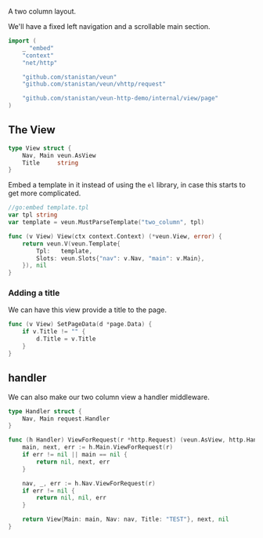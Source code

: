 A two column layout.

We'll have a fixed left navigation and a scrollable
main section.

```go
import (
    _ "embed"
    "context"
    "net/http"

    "github.com/stanistan/veun"
    "github.com/stanistan/veun/vhttp/request"

    "github.com/stanistan/veun-http-demo/internal/view/page"
)
```

## The View

```go
type View struct {
	Nav, Main veun.AsView
	Title     string
}
```

Embed a template in it instead of using the `el` library,
in case this starts to get more complicated.

```go
//go:embed template.tpl
var tpl string
var template = veun.MustParseTemplate("two_column", tpl)

func (v View) View(ctx context.Context) (*veun.View, error) {
	return veun.V(veun.Template{
		Tpl:   template,
		Slots: veun.Slots{"nav": v.Nav, "main": v.Main},
	}), nil
}
```

### Adding a title

We can have this view provide a title to the page.

```go
func (v View) SetPageData(d *page.Data) {
    if v.Title != "" {
        d.Title = v.Title
    }
}
```

## handler

We can also make our two column view a handler middleware.

```go
type Handler struct {
	Nav, Main request.Handler
}

func (h Handler) ViewForRequest(r *http.Request) (veun.AsView, http.Handler, error) {
	main, next, err := h.Main.ViewForRequest(r)
	if err != nil || main == nil {
		return nil, next, err
	}

	nav, _, err := h.Nav.ViewForRequest(r)
	if err != nil {
		return nil, nil, err
	}

	return View{Main: main, Nav: nav, Title: "TEST"}, next, nil
}
```
